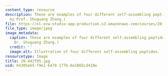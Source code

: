 ```yaml
---
content_type: resource
description: These are examples of four different self-assembling peptides. (Image
  by Prof. Shuguang Zhang.)
file: https://ol-ocw-studio-app-production.s3.amazonaws.com/courses/20-442-molecular-structure-of-biological-materials-be-442-fall-2005/64305e65f9e16478177b0a1865cd410e_20-442f05.jpg
file_type: image/jpeg
image_metadata:
  caption: These are examples of four different self-assembling peptides. (Image by
    Dr. Shuguang Zhang.)
  credit: ''
  image-alt: Illustration of four different self-assembling peptides.
resourcetype: Image
title: 20-442f05.jpg
uid: 64305e65-f9e1-6478-177b-0a1865cd410e
---
```

